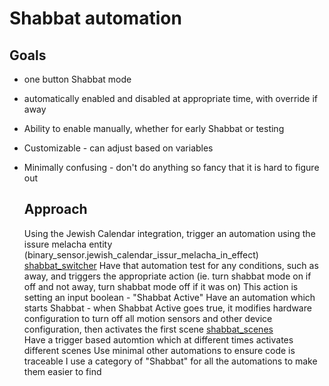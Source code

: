 # Shabbat automation  

## Goals  
* one button Shabbat mode
* automatically enabled and disabled at appropriate time, with override if away
* Ability to enable manually, whether for early Shabbat or testing
* Customizable - can adjust based on variables
* Minimally confusing - don't do anything so fancy that it is hard to figure out

  ## Approach  
  Using the Jewish Calendar integration, trigger an automation using the issure melacha entity (binary_sensor.jewish_calendar_issur_melacha_in_effect)
  [shabbat_switcher](/ha/automations/shabbat_switcher)
  Have that automation test for any conditions, such as away, and triggers the appropriate action (ie. turn shabbat mode on if off and not away, turn shabbat mode off if it was on)
  This action is setting an input boolean - "Shabbat Active"
  Have an automation which starts Shabbat - when Shabbat Active goes true, it modifies hardware configuration to turn off all motion sensors and other device configuration, then activates the first scene
  [shabbat_scenes](ha/automations/shabbat_scenes)  
  Have a trigger based automtion which at different times activates different scenes
  Use minimal other automations to ensure code is traceable
  I use a category of "Shabbat" for all the automations to make them easier to find  
  
  
  
   

